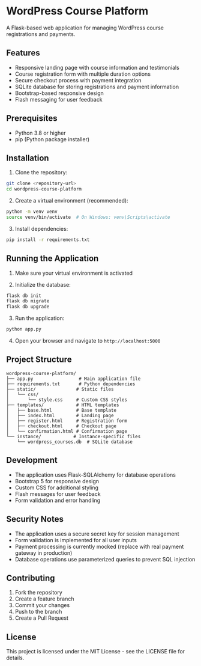 # WordPress Course Platform

A Flask-based web application for managing WordPress course registrations and payments.

## Features

- Responsive landing page with course information and testimonials
- Course registration form with multiple duration options
- Secure checkout process with payment integration
- SQLite database for storing registrations and payment information
- Bootstrap-based responsive design
- Flash messaging for user feedback

## Prerequisites

- Python 3.8 or higher
- pip (Python package installer)

## Installation

1. Clone the repository:
```bash
git clone <repository-url>
cd wordpress-course-platform
```

2. Create a virtual environment (recommended):
```bash
python -m venv venv
source venv/bin/activate  # On Windows: venv\Scripts\activate
```

3. Install dependencies:
```bash
pip install -r requirements.txt
```

## Running the Application

1. Make sure your virtual environment is activated

2. Initialize the database:
```bash
flask db init
flask db migrate
flask db upgrade
```

3. Run the application:
```bash
python app.py
```

4. Open your browser and navigate to `http://localhost:5000`

## Project Structure

```
wordpress-course-platform/
├── app.py                 # Main application file
├── requirements.txt       # Python dependencies
├── static/               # Static files
│   └── css/
│       └── style.css     # Custom CSS styles
├── templates/            # HTML templates
│   ├── base.html         # Base template
│   ├── index.html        # Landing page
│   ├── register.html     # Registration form
│   ├── checkout.html     # Checkout page
│   └── confirmation.html # Confirmation page
└── instance/            # Instance-specific files
    └── wordpress_courses.db  # SQLite database
```

## Development

- The application uses Flask-SQLAlchemy for database operations
- Bootstrap 5 for responsive design
- Custom CSS for additional styling
- Flash messages for user feedback
- Form validation and error handling

## Security Notes

- The application uses a secure secret key for session management
- Form validation is implemented for all user inputs
- Payment processing is currently mocked (replace with real payment gateway in production)
- Database operations use parameterized queries to prevent SQL injection

## Contributing

1. Fork the repository
2. Create a feature branch
3. Commit your changes
4. Push to the branch
5. Create a Pull Request

## License

This project is licensed under the MIT License - see the LICENSE file for details.